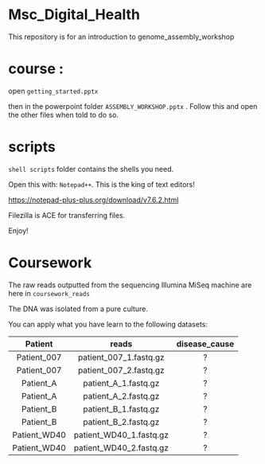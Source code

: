 # Msc_Digital_Health

This repository is for an introduction to genome_assembly_workshop

# course :

open ``getting_started.pptx`` 

then in the powerpoint folder ``ASSEMBLY_WORKSHOP.pptx`` . Follow this and open the other files when told to do so. 

# scripts

``shell scripts`` folder contains the shells you need. 

Open this with: ``Notepad++``. This is the king of text editors!

https://notepad-plus-plus.org/download/v7.6.2.html

Filezilla is ACE for transferring files. 

Enjoy!


# Coursework

The raw reads outputted from the sequencing Illumina MiSeq machine are here in 
``coursework_reads ``

The DNA was isolated from a pure culture. 

You can apply what you have learn to the following datasets:

|Patient     |	reads|	disease_cause   |
|:---------: |:-----:| :---------------:|
|Patient_007 |	patient_007_1.fastq.gz	|?|
|Patient_007 |	patient_007_2.fastq.gz	|?|
|Patient_A	 |patient_A_1.fastq.gz	    |?|
|Patient_A	 |patient_A_2.fastq.gz	    |?|
|Patient_B	 |patient_B_1.fastq.gz	    |?|
|Patient_B	 |patient_B_2.fastq.gz	    |?|
|Patient_WD40|	patient_WD40_1.fastq.gz	|?|
|Patient_WD40|	patient_WD40_2.fastq.gz	|?|
